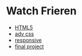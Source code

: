 # Watch Frieren

<ul>
    <li><a href="HTML5/index.html" target="_blank">HTML5</a></li>
    <li><a href="adv_css/index.html" target="_blank">adv css</a></li>
    <li><a href="responsive/index.html" target="_blank">responsive</a></li>
    <li><a href="final_project/index.html" target="_blank">final project</a></li>
</ul>